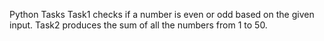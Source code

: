 Python Tasks
Task1 checks if a number is even or odd based on the given input.
Task2 produces the sum of all the numbers from 1 to 50.

